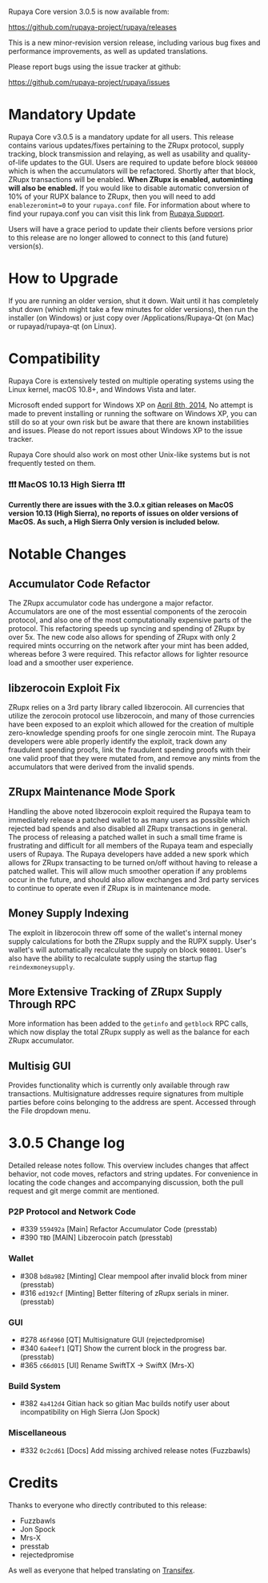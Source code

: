 Rupaya Core version 3.0.5 is now available from:

  <https://github.com/rupaya-project/rupaya/releases>

This is a new minor-revision version release, including various bug fixes and
performance improvements, as well as updated translations.

Please report bugs using the issue tracker at github:

  <https://github.com/rupaya-project/rupaya/issues>


Mandatory Update
==============

Rupaya Core v3.0.5 is a mandatory update for all users. This release contains various updates/fixes pertaining to the ZRupx protocol, supply tracking, block transmission and relaying, as well as usability and quality-of-life updates to the GUI. Users are required to update before block `908000` which is when the accumulators will be refactored. Shortly after that block, ZRupx transactions will be enabled. **When ZRupx is enabled, autominting will also be enabled.** If you would like to disable automatic conversion of 10% of your RUPX balance to ZRupx, then you will need to add `enablezeromint=0` to your `rupaya.conf` file. For information about where to find your rupaya.conf you can visit this link from [Rupaya Support](https://rupaya.freshdesk.com/support/solutions/articles/30000004664-where-are-my-wallet-dat-blockchain-and-configuration-conf-files-located-).

Users will have a grace period to update their clients before versions prior to this release are no longer allowed to connect to this (and future) version(s).


How to Upgrade
==============

If you are running an older version, shut it down. Wait until it has completely shut down (which might take a few minutes for older versions), then run the installer (on Windows) or just copy over /Applications/Rupaya-Qt (on Mac) or rupayad/rupaya-qt (on Linux).


Compatibility
==============

Rupaya Core is extensively tested on multiple operating systems using
the Linux kernel, macOS 10.8+, and Windows Vista and later.

Microsoft ended support for Windows XP on [April 8th, 2014](https://www.microsoft.com/en-us/WindowsForBusiness/end-of-xp-support),
No attempt is made to prevent installing or running the software on Windows XP, you
can still do so at your own risk but be aware that there are known instabilities and issues.
Please do not report issues about Windows XP to the issue tracker.

Rupaya Core should also work on most other Unix-like systems but is not
frequently tested on them.

### :exclamation::exclamation::exclamation: MacOS 10.13 High Sierra :exclamation::exclamation::exclamation:

**Currently there are issues with the 3.0.x gitian releases on MacOS version 10.13 (High Sierra), no reports of issues on older versions of MacOS. As such, a High Sierra Only version is included below.**


Notable Changes
===============

Accumulator Code Refactor
---------------------
The ZRupx accumulator code has undergone a major refactor. Accumulators are one of the most essential components of the zerocoin protocol, and also one of the most computationally expensive parts of the protocol. This refactoring speeds up syncing and spending of ZRupx by over 5x. The new code also allows for spending of ZRupx with only 2 required mints occurring on the network after your mint has been added, whereas before 3 were required. This refactor allows for lighter resource load and a smoother user experience.

libzerocoin Exploit Fix
---------------------
ZRupx relies on a 3rd party library called libzerocoin. All currencies that utilize the zerocoin protocol use libzerocoin, and many of those currencies have been exposed to an exploit which allowed for the creation of multiple zero-knowledge spending proofs for one single zerocoin mint. The Rupaya developers were able properly identify the exploit, track down any fraudulent spending proofs, link the fraudulent spending proofs with their one valid proof that they were mutated from, and remove any mints from the accumulators that were derived from the invalid spends. 

ZRupx Maintenance Mode Spork
---------------------
Handling the above noted libzerocoin exploit required the Rupaya team to immediately release a patched wallet to as many users as possible which rejected bad spends and also disabled all ZRupx transactions in general. The process of releasing a patched wallet in such a small time frame is frustrating and difficult for all members of the Rupaya team and especially users of Rupaya. The Rupaya developers have added a new spork which allows for ZRupx transacting to be turned on/off without having to release a patched wallet. This will allow much smoother operation if any problems occur in the future, and should also allow exchanges and 3rd party services to continue to operate even if ZRupx is in maintenance mode.

Money Supply Indexing
---------------------
The exploit in libzerocoin threw off some of the wallet's internal money supply calculations for both the ZRupx supply and the RUPX supply. User's wallet's will automatically recalculate the supply on block `908001`. User's also have the ability to recalculate supply using the startup flag `reindexmoneysupply`.

More Extensive Tracking of ZRupx Supply Through RPC
---------------------
More information has been added to the `getinfo` and `getblock` RPC calls, which now display the total ZRupx supply as well as the balance for each ZRupx accumulator.

Multisig GUI
---------------------
Provides functionality which is currently only available through raw transactions. Multisignature addresses require signatures from multiple parties before coins belonging to the address are spent. Accessed through the File dropdown menu.


3.0.5 Change log
=================

Detailed release notes follow. This overview includes changes that affect
behavior, not code moves, refactors and string updates. For convenience in locating
the code changes and accompanying discussion, both the pull request and
git merge commit are mentioned.

### P2P Protocol and Network Code
- #339 `559492a` [Main] Refactor Accumulator Code (presstab)
- #390 `TBD` [MAIN] Libzerocoin patch (presstab)

### Wallet
- #308 `bd8a982` [Minting] Clear mempool after invalid block from miner (presstab)
- #316 `ed192cf` [Minting] Better filtering of zRupx serials in miner. (presstab)

### GUI
- #278 `46f4960` [QT] Multisignature GUI (rejectedpromise)
- #340 `6a4eef1` [QT] Show the current block in the progress bar. (presstab)
- #365 `c66d015` [UI] Rename SwiftTX -> SwiftX (Mrs-X)

### Build System
- #382 `4a412d4` Gitian hack so gitian Mac builds notify user about incompatibility on High Sierra (Jon Spock)

### Miscellaneous
- #332 `0c2cd61` [Docs] Add missing archived release notes (Fuzzbawls)

Credits
=======

Thanks to everyone who directly contributed to this release:
- Fuzzbawls
- Jon Spock
- Mrs-X
- presstab
- rejectedpromise

As well as everyone that helped translating on [Transifex](https://www.transifex.com/projects/p/rupaya-project-translations/).